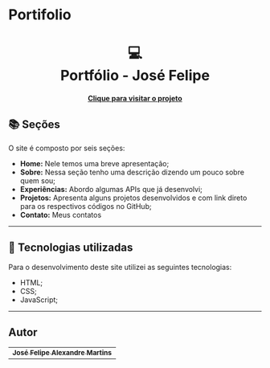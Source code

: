 # Portifolio
<h1 align="center">
  💻<br>Portfólio - José Felipe
</h1>



<h4 align="center"><a href="https://main--portifolio-jose-felipe.netlify.app/">Clique para visitar o projeto</a></h4>

## 📚 Seções

O site é composto por seis seções:

- **Home:** Nele temos uma breve apresentação;
- **Sobre:** Nessa seção tenho uma descrição dizendo um pouco sobre quem sou;
- **Experiências:** Abordo algumas APIs que já desenvolvi;
- **Projetos:** Apresenta alguns projetos desenvolvidos e com link direto para os respectivos códigos no GitHub;
- **Contato:** Meus contatos

---

## 💼 Tecnologias utilizadas

Para o desenvolvimento deste site utilizei as seguintes tecnologias:

- HTML;
- CSS;
- JavaScript;

---

<h2> Autor</h2>

<table>
  <tr>
    <td align="center">
      <a href="https://github.com/felipealx1">
        <sub>
          <b>José Felipe Alexandre Martins</b>
        </sub>
      </a>
    </td>
  </tr>
</table>
